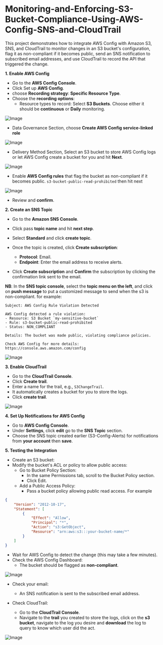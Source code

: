 # Monitoring-and-Enforcing-S3-Bucket-Compliance-Using-AWS-Config-SNS-and-CloudTrail
This project demonstrates how to integrate AWS Config with Amazon S3, SNS, and CloudTrail to monitor changes in an S3 bucket's configuration, flag it as non-compliant if it becomes public, send an SNS notification to subscribed email addresses, and use CloudTrail to record the API that triggered the change.

**1. Enable AWS Config**
- Go to the **AWS Config Console**.
- Click Set up **AWS Config**.
- choose **Recording strategy**: **Specific Resource Type**.
- Choose the **recording options**:
     - Resource types to record: Select **S3 Buckets**. Choose either it should be **continuous** or **Daily** monitoring.
 
![Image](https://github.com/user-attachments/assets/80a6bcd7-5641-444f-ae56-dd69c0a2b15b)

- Data Governance Section, choose **Create AWS Config service-linked role**

![Image](https://github.com/user-attachments/assets/8d064cd6-bd84-4e72-96d8-1fd5ee74e321)

- Delivery Method Section, Select an S3 bucket to store AWS Config logs or let AWS Config create a bucket for you and hit **Next**.

![Image](https://github.com/user-attachments/assets/93c0814a-2751-45f0-b581-1c57678aff43)

- Enable **AWS Config rules** that flag the bucket as non-compliant if it becomes public. ```s3-bucket-public-read-prohibited``` then hit next

![Image](https://github.com/user-attachments/assets/aa8858f6-1a47-4ba6-9cf3-23c06efa054b)

- Review and **confirm**.

**2. Create an SNS Topic**
- Go to the **Amazon SNS Console**.
- Click pass **topic name** and hit **next step**.
- Select **Standard** and click **create topic**.
- Once the topic is created, click **Create subscription**:
     - **Protocol**: Email.
     - **Endpoint**: Enter the email address to receive alerts.

- Click **Create subscription** and **Confirm** the subscription by clicking the confirmation link sent to the email.


**NB**: In the **SNS topic console**, select the **topic menu on the left**, and click on **push message** to put a customized message to send when the s3 is non-compliant.
for example:
```plaintext
Subject: AWS Config Rule Violation Detected

AWS Config detected a rule violation:
- Resource: S3 Bucket `my-sensitive-bucket`
- Rule: s3-bucket-public-read-prohibited
- Status: NON_COMPLIANT

Details: The bucket was made public, violating compliance policies.

Check AWS Config for more details: https://console.aws.amazon.com/config
```

![Image](https://github.com/user-attachments/assets/c7cc5993-8579-4fca-adf8-78b38ef182e4)

**3. Enable CloudTrail**
- Go to the **CloudTrail Console**.
- Click **Create trail**.
- Enter a name for the trail, e.g., ```S3ChangeTrail```.
- It automatically creates a bucket for you to store the logs.
- Click **create trail**.

![Image](https://github.com/user-attachments/assets/eaa3c51f-aaa7-493f-8653-655f1edeca1c)

**4. Set Up Notifications for AWS Config**
- Go to **AWS Config Console**.
- Under **Settings**, click **edit** go to the **SNS Topic** section.
- Choose the SNS topic created earlier (S3-Config-Alerts) for notifications from **your account** then **save**.

**5. Testing the Integration**
- Create an S3 bucket:
- Modify the bucket's ACL or policy to allow public access:
     - Go to Bucket Policy Section:
          - In the same Permissions tab, scroll to the Bucket Policy section.
          - Click Edit.
     - Add a Public Access Policy:
          - Pass a bucket policy allowing public read access. For example
            
```json
{
    "Version": "2012-10-17",
    "Statement": [
        {
            "Effect": "Allow",
            "Principal": "*",
            "Action": "s3:GetObject",
            "Resource": "arn:aws:s3:::your-bucket-name/*"
        }
    ]
}
```
- Wait for AWS Config to detect the change (this may take a few minutes).
- Check the AWS Config Dashboard:
     - The bucket should be flagged as **non-compliant**.

![Image](https://github.com/user-attachments/assets/08418e95-f79b-426d-8c62-5494ef4fd298)
 
- Check your email:
     - An SNS notification is sent to the subscribed email address.



- Check CloudTrail:
     - Go to the **CloudTrail Console**.
     - Navigate to the **trail** you created to store the logs, click on the **s3 bucket**, navigate to the log you desire and **download** the log to query to know which user did the act.

![Image](https://github.com/user-attachments/assets/e62599fb-5d40-4674-9af6-dabf99a070ac)


